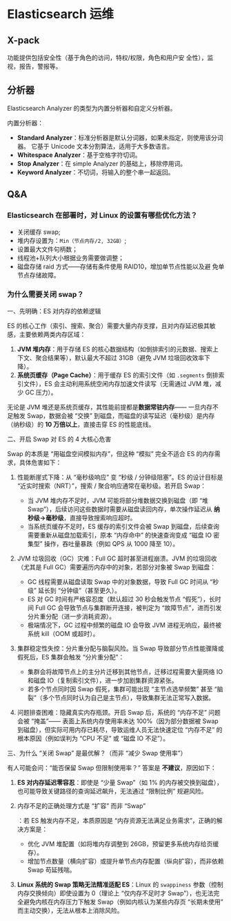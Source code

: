 # Elasticsearch 运维

## X-pack

功能提供包括安全性（基于角色的访问，特权/权限，角色和用户安 全性），监视，报告，警报等。

## 分析器

Elasticsearch Analyzer 的类型为内置分析器和自定义分析器。

内置分析器：

- **Standard Analyzer**：标准分析器是默认分词器，如果未指定，则使用该分词器。 它基于 Unicode 文本分割算法，适用于大多数语言。
- **Whitespace Analyzer**：基于空格字符切词。
- **Stop Analyzer**：在 simple Analyzer 的基础上，移除停用词。
- **Keyword Analyzer**：不切词，将输入的整个串一起返回。

## Q&A

### Elasticsearch 在部署时，对 Linux 的设置有哪些优化方法？

- 关闭缓存 swap;
- 堆内存设置为：`Min（节点内存/2, 32GB）`;
- 设置最大文件句柄数；
- 线程池+队列大小根据业务需要做调整；
- 磁盘存储 raid 方式——存储有条件使用 RAID10，增加单节点性能以及避 免单节点存储故障。

### 为什么需要关闭 swap？

一、先明确：ES 对内存的依赖逻辑

ES 的核心工作（索引、搜索、聚合）需要大量内存支撑，且对内存延迟极其敏感，主要依赖两类内存区域：

1. **JVM 堆内存**：用于存储 ES 的核心数据结构（如倒排索引的元数据、搜索上下文、聚合结果等），默认最大不超过 31GB（避免 JVM 垃圾回收效率下降）。
2. **系统页缓存（Page Cache）**：用于缓存 ES 的索引文件（如 `.segments` 倒排索引文件），ES 会主动利用系统空闲内存加速文件读写（无需通过 JVM 堆，减少 GC 压力）。

无论是 JVM 堆还是系统页缓存，其性能前提都是**数据常驻内存**—— 一旦内存不足触发 Swap，数据会被 “交换” 到磁盘，而磁盘的读写延迟（毫秒级）是内存（纳秒级）的 **10 万倍以上**，直接击穿 ES 的性能底线。

二、开启 Swap 对 ES 的 4 大核心危害

Swap 的本质是 “用磁盘空间模拟内存”，但这种 “模拟” 完全不适合 ES 的内存需求，具体危害如下：

1. 性能断崖式下降：从 “毫秒级响应” 变 “秒级 / 分钟级阻塞”。ES 的设计目标是 “近实时搜索（NRT）”，搜索 / 聚合响应通常在毫秒级。若开启 Swap：
   - 当 JVM 堆内存不足时，JVM 可能将部分堆数据交换到磁盘（即 “堆 Swap”），后续访问这些数据时需要从磁盘读回内存，单次操作延迟从 **纳秒级→毫秒级**，直接导致搜索响应超时。
   - 当系统页缓存不足时，ES 缓存的索引文件会被 Swap 到磁盘，后续查询需要重新从磁盘加载索引，原本 “内存命中” 的快速查询变成 “磁盘 IO 密集型” 操作，吞吐量暴跌（例如 QPS 从 1000 降至 10）。

2. JVM 垃圾回收（GC）灾难：Full GC 超时甚至进程崩溃。JVM 的垃圾回收（尤其是 Full GC）需要遍历内存中的对象，若部分对象被 Swap 到磁盘：
   - GC 线程需要从磁盘读取 Swap 中的对象数据，导致 Full GC 时间从 “秒级” 延长到 “分钟级”（甚至更久）。
   - ES 对 GC 时间有严格容忍度（默认超过 30 秒会触发节点 “假死”），长时间 Full GC 会导致节点与集群断开连接，被判定为 “故障节点”，进而引发分片重分配（进一步消耗资源）。
   - 极端情况下，GC 过程中频繁的磁盘 IO 会导致 JVM 进程无响应，最终被系统 kill（OOM 或超时）。

3. 集群稳定性失控：分片重分配与脑裂风险。当 Swap 导致部分节点性能骤降或假死后，ES 集群会触发 “分片重分配”：
    - 集群会将故障节点上的主分片迁移到其他节点，迁移过程需要大量网络 IO 和磁盘 IO（复制索引文件），进一步加剧集群资源紧张。
    - 若多个节点同时因 Swap 假死，集群可能出现 “主节点选举频繁” 甚至 “脑裂”（多个节点同时认为自己是主节点），导致集群无法正常写入数据。

4. 问题排查困难：隐藏真实内存瓶颈。开启 Swap 后，系统的 “内存不足” 问题会被 “掩盖”—— 表面上系统内存使用率未达 100%（因为部分数据被 Swap 到磁盘），但实际可用内存已耗尽，导致运维人员无法快速定位 “内存不足” 的根本原因（例如误判为 “CPU 不足” 或 “磁盘 IO 不足”）。

三、为什么 “关闭 Swap” 是最优解？（而非 “减少 Swap 使用率”）

有人可能会问：“能否保留 Swap 但限制使用率？” 答案是 **不建议**，原因如下：

1. **ES 对内存延迟零容忍**：即使是 “少量 Swap”（如 1% 的内存被交换到磁盘），也可能导致关键路径的查询延迟飙升，无法通过 “限制比例” 规避风险。

2. 内存不足的正确处理方式是 “扩容” 而非 “Swap”

   ：若 ES 触发内存不足，本质原因是 “内存资源无法满足业务需求”，正确的解决方案是：

   - 优化 JVM 堆配置（如将堆内存调整到 26GB，预留更多系统内存给页缓存）。
   - 增加节点数量（横向扩容）或提升单节点内存配置（纵向扩容），而非依赖 Swap 苟延残喘。

3. **Linux 系统的 Swap 策略无法精准适配 ES**：Linux 的 `swappiness` 参数（控制内存交换倾向）即使设置为 0（理论上 “仅内存不足时才 Swap”），也无法完全避免内核在内存压力下触发 Swap（例如内核认为某些内存页 “长期未使用” 而主动交换），无法从根本上消除风险。
